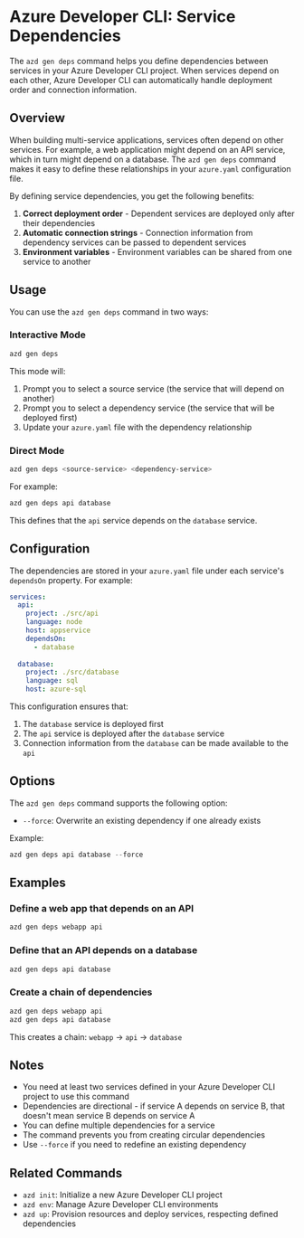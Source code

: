 # Azure Developer CLI: Service Dependencies

The `azd gen deps` command helps you define dependencies between services in your Azure Developer CLI project. When services depend on each other, Azure Developer CLI can automatically handle deployment order and connection information.

## Overview

When building multi-service applications, services often depend on other services. For example, a web application might depend on an API service, which in turn might depend on a database. The `azd gen deps` command makes it easy to define these relationships in your `azure.yaml` configuration file.

By defining service dependencies, you get the following benefits:

1. **Correct deployment order** - Dependent services are deployed only after their dependencies
2. **Automatic connection strings** - Connection information from dependency services can be passed to dependent services
3. **Environment variables** - Environment variables can be shared from one service to another

## Usage

You can use the `azd gen deps` command in two ways:

### Interactive Mode

```powershell
azd gen deps
```

This mode will:
1. Prompt you to select a source service (the service that will depend on another)
2. Prompt you to select a dependency service (the service that will be deployed first)
3. Update your `azure.yaml` file with the dependency relationship

### Direct Mode

```powershell
azd gen deps <source-service> <dependency-service>
```

For example:
```powershell
azd gen deps api database
```

This defines that the `api` service depends on the `database` service.

## Configuration

The dependencies are stored in your `azure.yaml` file under each service's `dependsOn` property. For example:

```yaml
services:
  api:
    project: ./src/api
    language: node
    host: appservice
    dependsOn:
      - database
  
  database:
    project: ./src/database
    language: sql
    host: azure-sql
```

This configuration ensures that:
1. The `database` service is deployed first
2. The `api` service is deployed after the `database` service
3. Connection information from the `database` can be made available to the `api`

## Options

The `azd gen deps` command supports the following option:

* `--force`: Overwrite an existing dependency if one already exists

Example:
```powershell
azd gen deps api database --force
```

## Examples

### Define a web app that depends on an API

```powershell
azd gen deps webapp api
```

### Define that an API depends on a database

```powershell
azd gen deps api database
```

### Create a chain of dependencies

```powershell
azd gen deps webapp api
azd gen deps api database
```

This creates a chain: `webapp` → `api` → `database`

## Notes

- You need at least two services defined in your Azure Developer CLI project to use this command
- Dependencies are directional - if service A depends on service B, that doesn't mean service B depends on service A
- You can define multiple dependencies for a service
- The command prevents you from creating circular dependencies
- Use `--force` if you need to redefine an existing dependency

## Related Commands

- `azd init`: Initialize a new Azure Developer CLI project
- `azd env`: Manage Azure Developer CLI environments
- `azd up`: Provision resources and deploy services, respecting defined dependencies
